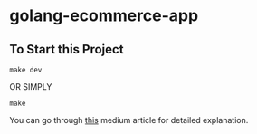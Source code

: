 # golang-ecommerce-app

## To Start this Project

    make dev
    
OR SIMPLY

    make

You can go through [this](https://medium.com/wesionary-team/building-mini-e-commerce-in-golang-5de25bb45a9d) medium article for detailed explanation.
